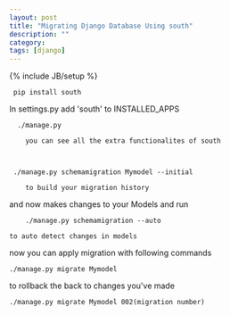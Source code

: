 ```yaml
---
layout: post
title: "Migrating Django Database Using south"
description: ""
category: 
tags: [django]
---
```

{% include JB/setup %}

		
	 pip install south

	

	
 In settings.py  add 'south' to INSTALLED_APPS
	

	
	  ./manage.py 
	
  		you can see all the extra functionalites of south 


	
	 ./manage.py schemamigration Mymodel --initial
	
 		to build your migration history


 and now makes changes to your Models and run
		 
		./manage.py schemamigration --auto
		
   	to auto detect changes in models


 now you can apply migration with following commands
 
		
 	./manage.py migrate Mymodel
		

to rollback the back to changes you've made
		 
	./manage.py migrate Mymodel 002(migration number)
		











